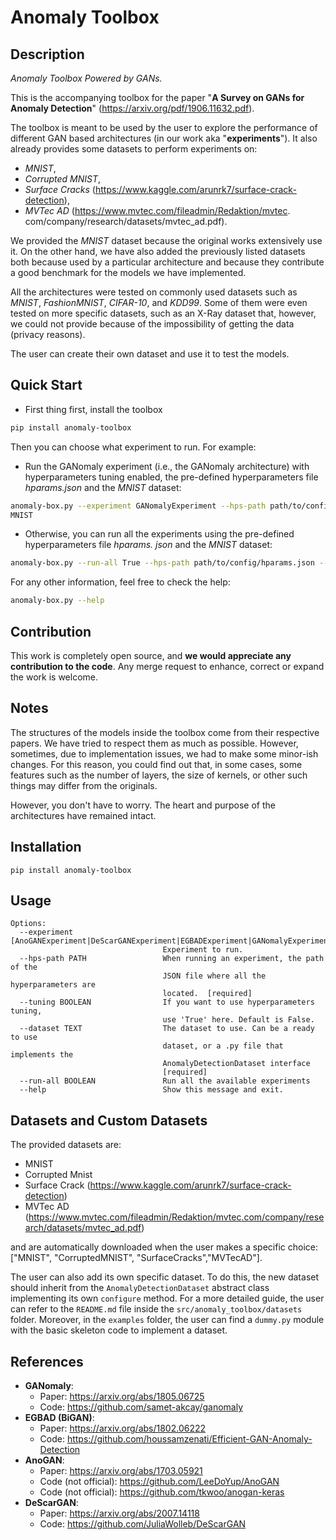 # Anomaly Toolbox

## Description

_Anomaly Toolbox Powered by GANs._ 

This is the accompanying toolbox for the paper "**A 
Survey on GANs for Anomaly Detection**" (https://arxiv.org/pdf/1906.11632.pdf).

The toolbox is meant to be used by the user to explore the performance of different GAN based 
architectures (in our work aka "**experiments**"). It also already provides some datasets to 
perform experiments on: 
* _MNIST_, 
* _Corrupted MNIST_, 
* _Surface Cracks_ (https://www.kaggle.com/arunrk7/surface-crack-detection),
* _MVTec AD_ (https://www.mvtec.com/fileadmin/Redaktion/mvtec.
  com/company/research/datasets/mvtec_ad.pdf).

We provided the _MNIST_ dataset because the original works extensively use it. On the other hand, 
we have also added the previously listed datasets both because used by a particular 
architecture and because they contribute a good benchmark for the models we have implemented.

All the architectures were tested on commonly used datasets such as _MNIST_, _FashionMNIST_, 
_CIFAR-10_, and _KDD99_. Some of them were even tested on more specific datasets, such as an 
X-Ray dataset that, however, we could not provide because of the impossibility of getting the 
data (privacy reasons). 

The user can create their own dataset and use it to test the models.

## Quick Start

* First thing first, install the toolbox

```bash 
pip install anomaly-toolbox
```

Then you can choose what experiment to run. For example:

* Run the GANomaly experiment (i.e., the GANomaly architecture) with hyperparameters tuning 
  enabled, the pre-defined hyperparameters file _hparams.json_ and the _MNIST_ dataset:

```bash
anomaly-box.py --experiment GANomalyExperiment --hps-path path/to/config/hparams.json --dataset 
MNIST 
```
* Otherwise, you can run all the experiments using the pre-defined hyperparameters file _hparams.
  json_ and the _MNIST_ dataset:

```bash
anomaly-box.py --run-all True --hps-path path/to/config/hparams.json --dataset MNIST 
```

For any other information, feel free to check the help:

```bash 
anomaly-box.py --help
```

## Contribution

This work is completely open source, and **we would appreciate any contribution to the code**. 
Any merge request to enhance, correct or expand the work is welcome.

## Notes

The structures of the models inside the toolbox come from their respective papers. We have tried to 
respect them as much as possible. However, sometimes, due to implementation issues, we had to make 
some minor-ish changes. For this reason, you could find out that, in some cases, some features 
such as the number of layers, the size of kernels, or other such things may differ from the 
originals. 

However, you don't have to worry. The heart and purpose of the architectures have remained intact.

## Installation

```console
pip install anomaly-toolbox
```

## Usage

```
Options:
  --experiment [AnoGANExperiment|DeScarGANExperiment|EGBADExperiment|GANomalyExperiment]
                                  Experiment to run.
  --hps-path PATH                 When running an experiment, the path of the
                                  JSON file where all the hyperparameters are
                                  located.  [required]
  --tuning BOOLEAN                If you want to use hyperparameters tuning,
                                  use 'True' here. Default is False.
  --dataset TEXT                  The dataset to use. Can be a ready to use
                                  dataset, or a .py file that implements the
                                  AnomalyDetectionDataset interface
                                  [required]
  --run-all BOOLEAN               Run all the available experiments
  --help                          Show this message and exit.
```

## Datasets and Custom Datasets

The provided datasets are:

* MNIST 
* Corrupted Mnist
* Surface Crack (https://www.kaggle.com/arunrk7/surface-crack-detection)
*  MVTec AD (https://www.mvtec.com/fileadmin/Redaktion/mvtec.com/company/research/datasets/mvtec_ad.pdf)

and are automatically downloaded when the user makes a specific choice: ["MNIST", 
"CorruptedMNIST", "SurfaceCracks","MVTecAD"].

The user can also add its own specific dataset. To do this, the new dataset should inherit from 
the `AnomalyDetectionDataset` abstract class implementing its own `configure` method. For a more 
detailed guide, the user can refer to the `README.md` file inside the 
`src/anomaly_toolbox/datasets` folder. Moreover, in the `examples` folder, the user can find a 
`dummy.py` module with the basic skeleton code to implement a dataset.

## References

- **GANomaly**:
    - Paper: https://arxiv.org/abs/1805.06725
    - Code: https://github.com/samet-akcay/ganomaly
- **EGBAD (BiGAN)**:
    - Paper: https://arxiv.org/abs/1802.06222
    - Code: https://github.com/houssamzenati/Efficient-GAN-Anomaly-Detection
- **AnoGAN**:
    - Paper: https://arxiv.org/abs/1703.05921
    - Code (not official): https://github.com/LeeDoYup/AnoGAN
    - Code (not official): https://github.com/tkwoo/anogan-keras
- **DeScarGAN**:
    - Paper: https://arxiv.org/abs/2007.14118
    - Code: https://github.com/JuliaWolleb/DeScarGAN
